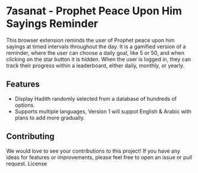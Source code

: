 # 7asanat - Prophet Peace Upon Him Sayings Reminder

This browser extension reminds the user of Prophet peace upon him sayings at timed intervals throughout the day. It is a gamified version of a reminder, where the user can choose a daily goal, like 5 or 50, and when clicking on the star button it is hidden. When the user is logged in, they can track their progress within a leaderboard, either daily, monthly, or yearly.

## Features
* Display Hadith randomly selected from a database of hundreds of options.
* Supports multiple languages, Version 1 will suppot English & Arabic with plans to add more gradually.


## Contributing

We would love to see your contributions to this project! If you have any ideas for features or improvements, please feel free to open an issue or pull request.
License
